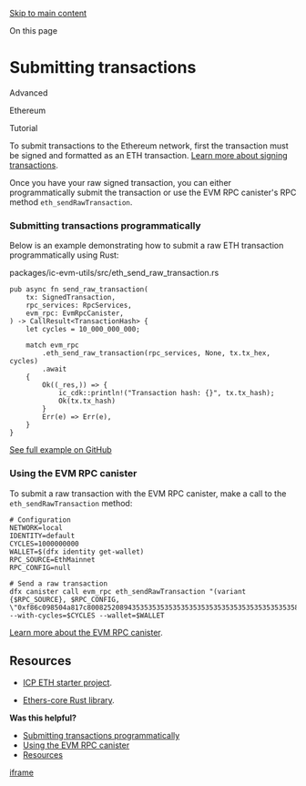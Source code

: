 [Skip to main content](https://internetcomputer.org/docs/building-apps/chain-fusion/ethereum/using-eth/submit-transactions#__docusaurus_skipToContent_fallback)

On this page

# Submitting transactions

Advanced

Ethereum

Tutorial

To submit transactions to the Ethereum network, first the transaction must be signed and formatted as an ETH transaction. [Learn more about signing transactions](https://internetcomputer.org/docs/building-apps/chain-fusion/ethereum/using-eth/signing-transactions).

Once you have your raw signed transaction, you can either programmatically submit the transaction or use the EVM RPC canister's RPC method `eth_sendRawTransaction`.

### Submitting transactions programmatically [​](https://internetcomputer.org/docs/building-apps/chain-fusion/ethereum/using-eth/submit-transactions\#submitting-transactions-programmatically "Direct link to Submitting transactions programmatically")

Below is an example demonstrating how to submit a raw ETH transaction programmatically using Rust:

packages/ic-evm-utils/src/eth\_send\_raw\_transaction.rs

```codeBlockLines_e6Vv
pub async fn send_raw_transaction(
    tx: SignedTransaction,
    rpc_services: RpcServices,
    evm_rpc: EvmRpcCanister,
) -> CallResult<TransactionHash> {
    let cycles = 10_000_000_000;

    match evm_rpc
        .eth_send_raw_transaction(rpc_services, None, tx.tx_hex, cycles)
        .await
    {
        Ok((_res,)) => {
            ic_cdk::println!("Transaction hash: {}", tx.tx_hash);
            Ok(tx.tx_hash)
        }
        Err(e) => Err(e),
    }
}

```

[See full example on GitHub](https://github.com/letmejustputthishere/icp-evm-coprocessor-starter/blob/main/packages/ic-evm-utils/src/eth_send_raw_transaction.rs#L213-L230)

### Using the EVM RPC canister [​](https://internetcomputer.org/docs/building-apps/chain-fusion/ethereum/using-eth/submit-transactions\#using-the-evm-rpc-canister "Direct link to Using the EVM RPC canister")

To submit a raw transaction with the EVM RPC canister, make a call to the `eth_sendRawTransaction` method:

```codeBlockLines_e6Vv
# Configuration
NETWORK=local
IDENTITY=default
CYCLES=1000000000
WALLET=$(dfx identity get-wallet)
RPC_SOURCE=EthMainnet
RPC_CONFIG=null

# Send a raw transaction
dfx canister call evm_rpc eth_sendRawTransaction "(variant {$RPC_SOURCE}, $RPC_CONFIG, \"0xf86c098504a817c800825208943535353535353535353535353535353535353535880de0b6b3a76400008025a028ef61340bd939bc2195fe537567866003e1a15d3c71ff63e1590620aa636276a067cbe9d8997f761aecb703304b3800ccf555c9f3dc64214b297fb1966a3b6d83\")" --with-cycles=$CYCLES --wallet=$WALLET

```

[Learn more about the EVM RPC canister](https://internetcomputer.org/docs/building-apps/chain-fusion/ethereum/evm-rpc/evm-rpc-canister).

## Resources [​](https://internetcomputer.org/docs/building-apps/chain-fusion/ethereum/using-eth/submit-transactions\#resources "Direct link to Resources")

- [ICP ETH starter project](https://github.com/dfinity/icp-eth-starter).

- [Ethers-core Rust library](https://github.com/gakonst/ethers-rs).


**Was this helpful?**

- [Submitting transactions programmatically](https://internetcomputer.org/docs/building-apps/chain-fusion/ethereum/using-eth/submit-transactions#submitting-transactions-programmatically)
- [Using the EVM RPC canister](https://internetcomputer.org/docs/building-apps/chain-fusion/ethereum/using-eth/submit-transactions#using-the-evm-rpc-canister)
- [Resources](https://internetcomputer.org/docs/building-apps/chain-fusion/ethereum/using-eth/submit-transactions#resources)

[iframe](https://www.google.com/recaptcha/enterprise/anchor?ar=1&k=6Lck4YwlAAAAAEIE1hR--varWp0qu9F-8-emQn2v&co=aHR0cHM6Ly9pbnRlcm5ldGNvbXB1dGVyLm9yZzo0NDM.&hl=en&v=hbAq-YhJxOnlU-7cpgBoAJHb&size=invisible&cb=hx6dq8em4ioq)